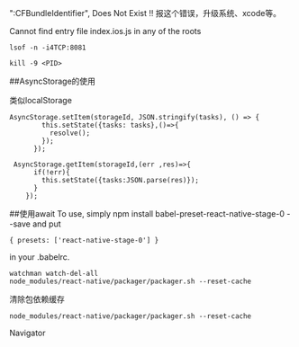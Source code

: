  ":CFBundleIdentifier", Does Not Exist !!
 报这个错误，升级系统、xcode等。
 
 
 Cannot find entry file index.ios.js in any of the roots
 
```
lsof -n -i4TCP:8081

kill -9 <PID>
```

##AsyncStorage的使用

类似localStorage
```
AsyncStorage.setItem(storageId, JSON.stringify(tasks), () => {
        this.setState({tasks: tasks},()=>{
          resolve();
        });
      });
      
 AsyncStorage.getItem(storageId,(err ,res)=>{
      if(!err){
        this.setState({tasks:JSON.parse(res)});
      }
    });
```




##使用await
To use, simply npm install babel-preset-react-native-stage-0 --save and put
```
{ presets: ['react-native-stage-0'] }
```
in your .babelrc.

```
watchman watch-del-all
node_modules/react-native/packager/packager.sh --reset-cache
```

清除包依赖缓存
```
node_modules/react-native/packager/packager.sh --reset-cache
```



Navigator

